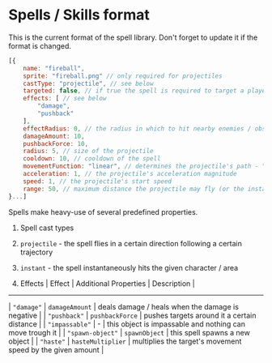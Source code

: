 Spells / Skills format
============
This is the current format of the spell library. Don't forget to update
it if the format is changed.

```javascript
[{
    name: "fireball",
    sprite: "fireball.png" // only required for projectiles
    castType: "projectile", // see below
    targeted: false, // if true the spell is required to target a player
    effects: [ // see below
        "damage",
        "pushback"
    ],
    effectRadius: 0, // the radius in which to hit nearby enemies / obstacles
    damageAmount: 10,
    pushbackForce: 10,
    radius: 5, // size of the projectile
    cooldown: 10, // cooldown of the spell
    movementFunction: "linear", // determines the projectile's path - "quadratic", "homing", "sin"
    acceleration: 1, // the projectile's acceleration magnitude
    speed: 1, // the projectile's start speed
    range: 50, // maximum distance the projectile may fly (or the instant cast to hit)
}...]
```

Spells make heavy-use of several predefined properties.
1. Spell cast types
  1. `projectile` - the spell flies in a certain direction following a certain
    trajectory
  2. `instant` - the spell instantaneously hits the given character / area
  
2. Effects
| Effect | Additional Properties | Description |
-----------------------------------------------------------
| `"damage"` | `damageAmount` | deals damage / heals when the damage is negative |
| `"pushback"` | `pushbackForce` | pushes targets around it a certain distance |
| `"impassable"` | - | this object is impassable and nothing can move trough it |
| `"spawn-object"` | `spawnObject` | this spell spawns a new object |
| `"haste"` | `hasteMultiplier` | multiplies the target's movement speed by the given amount |